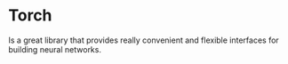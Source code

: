# Torch

Is a great library that provides really convenient and flexible interfaces for building neural networks.